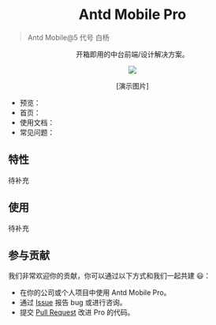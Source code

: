 <h1 align="center">Antd Mobile Pro</h1>

> Antd Mobile@5 代号 白杨

<div align="center">

开箱即用的中台前端/设计解决方案。

![](https://badgen.net/badge/icon/Ant%20Design?icon=https://gw.alipayobjects.com/zos/antfincdn/Pp4WPgVDB3/KDpgvguMpGfqaHPjicRK.svg&label)

 [演示图片]

</div>

- 预览：
- 首页：
- 使用文档：
- 常见问题：

## 特性

待补充

## 使用

待补充

## 参与贡献

我们非常欢迎你的贡献，你可以通过以下方式和我们一起共建 :smiley:：

- 在你的公司或个人项目中使用 Antd Mobile Pro。
- 通过 [Issue](http://github.com/ant-design/antd-mobile-pro/issues) 报告 bug 或进行咨询。
- 提交 [Pull Request](http://github.com/ant-design/antd-mobile-pro/pulls) 改进 Pro 的代码。
